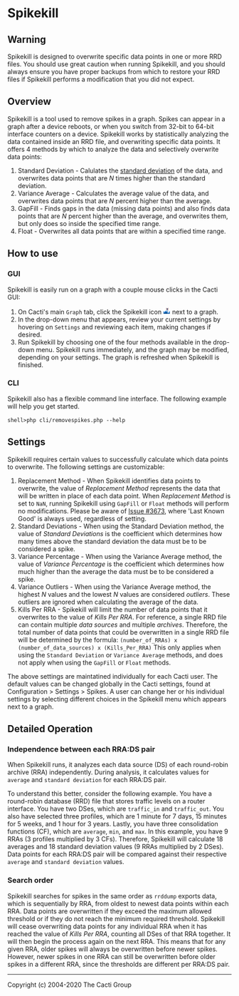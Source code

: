 # Spikekill

## Warning

Spikekill is designed to overwrite specific data points in one or more RRD
files. You should use great caution when running Spikekill, and you should
always ensure you have proper backups from which to restore your RRD files if
Spikekill performs a modification that you did not expect.

## Overview

Spikekill is a tool used to remove spikes in a graph.  Spikes can appear in a
graph after a device reboots, or when you switch from 32-bit to 64-bit interface
counters on a device.  Spikekill works by statistically analyzing the data
contained inside an RRD file, and overwriting specific data points.  It offers
4 methods by which to analyze the data and selectively overwrite data points:
1. Standard Deviation - Calulates the
   [standard deviation](https://en.wikipedia.org/wiki/Standard_deviation)
   of the data, and overwrites data points that are _N_ times higher than the
   standard deviation.
2. Variance Average - Calculates the average value of the data, and overwrites
   data points that are _N_ percent higher than the average.
3. GapFill - Finds gaps in the data (missing data points) and also finds data
   points that are _N_ percent higher than the average, and overwrites them, but
   only does so inside the specified time range.
4. Float - Overwrites all data points that are within a specified time range.

## How to use

### GUI

Spikekill is easily run on a graph with a couple mouse clicks in the Cacti GUI:
1. On Cacti's main `Graph` tab, click the Spikekill icon
   ![Spikekill-icon](images/spikekill.gif) next to a graph.
2. In the drop-down menu that appears, review your current settings by hovering
   on `Settings` and reviewing each item, making changes if desired.
3. Run Spikekill by choosing one of the four methods available in the drop-down
   menu. Spikekill runs immediately, and the graph may be modified, depending on
   your settings.  The graph is refreshed when Spikekill is finished.

### CLI

Spikekill also has a flexible command line interface.  The following example
will help you get started.
```console
shell>php cli/removespikes.php --help
```

## Settings

Spikekill requires certain values to successfully calculate which data points to
overwrite.  The following settings are customizable:
1. Replacement Method - When Spikekill identifies data points to overwrite, the
   value of _Replacement Method_ represents the data that will be written in
   place of each data point.  When _Replacement Method_ is set to `NaN`, running
   Spikekill using `GapFill` or `Float` methods will perform no modifications.
   Please be aware of [Issue #3673](https://github.com/Cacti/cacti/issues/3673),
   where 'Last Known Good' is always used, regardless of setting.
2. Standard Deviations - When using the Standard Deviation method, the value of
   _Standard Deviations_ is the coefficient which determines how many times
   above the standard deviation the data must be to be considered a spike.
3. Variance Percentage - When using the Variance Average method, the value of
   _Variance Percentage_ is the coefficient which determines how much higher
   than the average the data must be to be considered a spike.
4. Variance Outliers - When using the Variance Average method, the highest _N_
   values and the lowest _N_ values are considered _outliers_.  These outliers
   are ignored when calculating the average of the data.
5. Kills Per RRA - Spikekill will limit the number of data points that it
   overwrites to the value of _Kills Per RRA_.  For reference, a single RRD file
   can contain multiple _data sources_ and multiple _archives_.  Therefore, the
   total number of data points that could be overwritten in a single RRD file
   will be determined by the formula:
   ```(number_of_RRAs) x (number_of_data_sources) x (Kills_Per_RRA)```
   This only applies when using the `Standard Deviation` or `Variance Average`
   methods, and does not apply when using the `GapFill` or `Float` methods.

The above settings are maintatined individually for each Cacti user.  The
default values can be changed globally in the Cacti settings, found at
Configuration > Settings > Spikes.  A user can change her or his individual
settings by selecting different choices in the Spikekill menu which appears
next to a graph.

## Detailed Operation

### Independence between each RRA:DS pair

When Spikekill runs, it analyzes each data source (DS) of each round-robin 
archive (RRA) independently.  During analysis, it calculates values for 
`average` and `standard deviation` for each RRA:DS pair.

To understand this better, consider the following example.  You have a
round-robin database (RRD) file that stores traffic levels on a router
interface.  You have two DSes, which are `traffic_in` and `traffic_out`.  You
also have selected three profiles, which are 1 minute for 7 days, 15 minutes
for 5 weeks, and 1 hour for 3 years.  Lastly, you have three consolidation
functions (CF), which are `average`, `min`, and `max`.  In this example, you
have 9 RRAs (3 profiles multiplied by 3 CFs).  Therefore, Spikekill will
calculate 18 averages and 18 standard deviation values (9 RRAs multiplied by 2
DSes).  Data points for each RRA:DS pair will be compared against their
respective `average` and `standard deviation` values.

### Search order

Spikekill searches for spikes in the same order as `rrddump` exports data,
which is sequentially by RRA, from oldest to newest data points within each
RRA.  Data points are overwritten if they exceed the maximum allowed threshold
or if they do not reach the minimum required threshold.  Spikekill will cease
overwriting data points for any individual RRA when it has reached the value
of _Kills Per RRA_, counting all DSes of that RRA together.  It will then
begin the process again on the next RRA.  This means that for any given RRA,
older spikes will always be overwritten before newer spikes.  However, newer
spikes in one RRA can still be overwritten before older spikes in a different
RRA, since the thresholds are different per RRA:DS pair.

---
Copyright (c) 2004-2020 The Cacti Group
